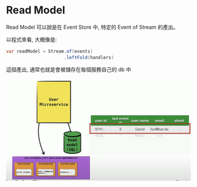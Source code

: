 # Read Model

Read Model 可以說是在 Event Store 中, 特定的 Event of Stream 的產出。

以程式來看, 大概像是:

```java
var readModel = Stream.of(events)
					  .leftFold(handlers)
```

這個產出, 通常也就是會被儲存在每個服務自己的 db 中 

![readmodel](/spaces/event-sourcing/attachments/readmodel.png)